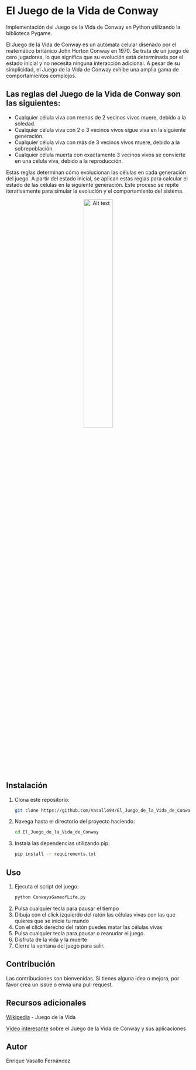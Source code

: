 # El Juego de la Vida de Conway
Implementación del Juego de la Vida de Conway en Python utilizando la biblioteca Pygame.

El Juego de la Vida de Conway es un autómata celular diseñado por el matemático británico John Horton Conway en 1970. Se trata de un juego de cero jugadores, lo que significa que su evolución está determinada por el estado inicial y no necesita ninguna interacción adicional. A pesar de su simplicidad, el Juego de la Vida de Conway exhibe una amplia gama de comportamientos complejos.

## Las reglas del Juego de la Vida de Conway son las siguientes:

- Cualquier célula viva con menos de 2 vecinos vivos muere, debido a la soledad.
- Cualquier célula viva con 2 o 3 vecinos vivos sigue viva en la siguiente generación.
- Cualquier célula viva con más de 3 vecinos vivos muere, debido a la sobrepoblación.
- Cualquier célula muerta con exactamente 3 vecinos vivos se convierte en una célula viva, debido a la reproducción.

Estas reglas determinan cómo evolucionan las células en cada generación del juego. A partir del estado inicial, se aplican estas reglas para calcular el estado de las células en la siguiente generación. Este proceso se repite iterativamente para simular la evolución y el comportamiento del sistema.

<p align="center">
  <img src="img/JuegoVida.gif" alt="Alt text" width="40%" height="40%">
</p>

## Instalación

1. Clona este repositorio:

   ```bash
   git clone https://github.com/Vasallo94/El_Juego_de_la_Vida_de_Conway
   ```
2. Navega hasta el directorio del proyecto haciendo:
    ```bash
    cd El_Juego_de_la_Vida_de_Conway
    ```
3. Instala las dependencias utilizando pip:
    ```bash
    pip install -r requirements.txt
    ```
    
## Uso
1. Ejecuta el script del juego:
    ```bash
    python ConwaysGameofLife.py
    ```
2. Pulsa cualquier tecla para pausar el tiempo
3. Dibuja con el click izquierdo del ratón las células vivas con las que quieres que se inicie tu mundo
4. Con el click derecho del ratón puedes matar las células vivas
5. Pulsa cualquier tecla para pausar o reanudar el juego.
6. Disfruta de la vida y la muerte
7. Cierra la ventana del juego para salir.

## Contribución
Las contribuciones son bienvenidas. Si tienes alguna idea o mejora, por favor crea un issue o envía una pull request.

## Recursos adicionales
[Wikipedia](https://es.wikipedia.org/wiki/Juego_de_la_vida) - Juego de la Vida

[Video interesante](https://www.youtube.com/watch?v=2ssnMkJFqbA) sobre el Juego de la Vida de Conway y sus aplicaciones

## Autor
Enrique Vasallo Fernández
